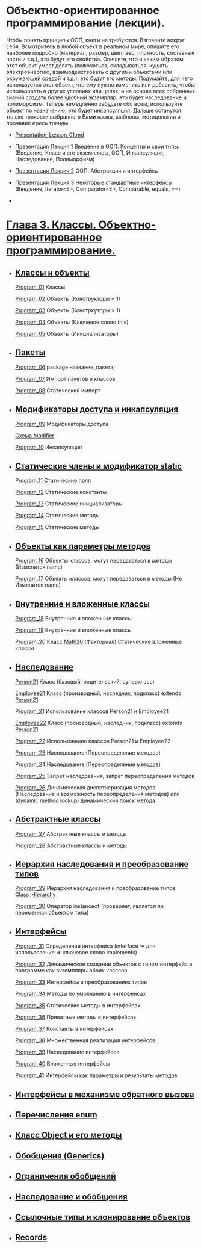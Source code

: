 # Объектно-ориентированное программирование (лекции).

Чтобы понять принципы ООП, книги не требуются. Взгляните вокруг себя. Всмотритесь в любой объект в реальном мире, опишите его наиболее подробно (материал, размер, цвет, вес, плотность, составные части и т.д.), это будут его свойства. Опишите, что и каким образом этот объект умеет делать (включаться, складываться, кушать электроэнергию, взаимодействовать с другими объектами или окружающей средой и т.д.), это будут его методы. Подумайте, для чего используется этот объект, что ему нужно изменить или добавить, чтобы использовать в других условиях или целях, и на основе всех собранных знаний создать более удобный экземпляр, это будет наследование и полиморфизм. Теперь немедленно забудьте обо всем, используйте объект по назначению, это будет инкапсуляция. Дальше останутся только тонкости выбранного Вами языка, шаблоны, методологии и прочаяие ересь тренды.

-   [Presentation_Lesson_01.md](/src/Lesson_01/Presentation_Lesson_01.md)

-   [Презентация Лекция 1](https://drive.google.com/file/d/1gY4M4rShrSXk5BOMn2ypgggLddZ_3EUi/view?usp=drive_link) Введение в ООП. Концепты и свои типы. (Введение, Класс и его экземпляры, ООП, Инкапсуляция, Наследование, Полиморфизм)

-   [Презентация Лекция 2](https://drive.google.com/file/d/1wAGMCNdbfRPxq35RPRJVowidxpVJ1ApQ/view?usp=drive_link) ООП: Абстракция и интерфейсы

-   [Презентация Лекция 3](https://drive.google.com/file/d/1HUDDj1IAmK0qRlJ2kEaqyKR42SrrCBpX/view?usp=drive_link) Некоторые
    стандартные интерфейсы: (Введение, Iterator\<E>, Comparator\<E>, Comparable,
    equals, ==)

-   []()

# [Глава 3. Классы. Объектно-ориентированное программирование.](https://metanit.com/java/tutorial/3.1.php)

-   ## [Классы и объекты](https://metanit.com/java/tutorial/3.1.php)

    [Program_01](/src/Terms_Code/Program_01.java) Классы

    [Program_02](/src/Terms_Code/Program_02.java) Объекты (Конструкторы = 1)

    [Program_03](/src/Terms_Code/Program_03.java) Объекты (Констркуторы > 1)

    [Program_04](/src/Terms_Code/Program_04.java) Объекты (Ключевое слово this)

    [Program_05](/src/Terms_Code/Program_05.java) Объекты (Инициализаторы)

-   ## [Пакеты](https://metanit.com/java/tutorial/3.2.php)

    [Program_06](/src/Terms_Code/study/Program_06.java) package название_пакета;

    [Program_07](/src/Terms_Code/study/Program_07.java) Импорт пакетов и классов

    [Program_08](/src/Terms_Code/study/Program_08.java) Статический импорт

-   ## [Модификаторы доступа и инкапсуляция](https://metanit.com/java/tutorial/3.3.php)

    [Program_09](/src/Terms_Code/Program_09.java) Модификаторы доступа

    [Схема Modifier](/src/Terms_Code/Modifier.png)

    [Program_10](/src/Terms_Code/Program_10.java) Инкапсуляция

-   ## [Статические члены и модификатор static](https://metanit.com/java/tutorial/3.4.php)

    [Program_11](/src/Terms_Code/Program_11.java) Статические поля

    [Program_12](/src/Terms_Code/Program_12.java) Статические константы

    [Program_13](/src/Terms_Code/Program_13.java) Статические инициализаторы

    [Program_14](/src/Terms_Code/Program_14.java) Статические методы

    [Program_15](/src/Terms_Code/Program_15.java) Статические методы

-   ## [Объекты как параметры методов](https://metanit.com/java/tutorial/3.14.php)

    [Program_16](/src/Terms_Code/Program_16.java) Объекты классов, могут передаваться в методы (Изменится name)

    [Program_17](/src/Terms_Code/Program_17.java) Объекты классов, могут передаваться в методы (Не Изменится name)

-   ## [Внутренние и вложенные классы](https://metanit.com/java/tutorial/3.12.php)

    [Program_18](/src/Terms_Code/Program_18.java) Внутренние и вложенные классы

    [Program_19](/src/Terms_Code/Program_19.java) Внутренние и вложенные классы

    [Program_20](/src/Terms_Code/Program_20.java) Класс [Math20](/src/Terms_Code/Math20.java) (Факториал) Статические вложенные классы

-   ## [Наследование](https://metanit.com/java/tutorial/3.5.php)

    [Person21](/src/Terms_Code/Person21.java) Класс (базовый, родительский, суперкласс)

    [Employee21](/src/Terms_Code/Employee21.java) Класс (производный, наследник, подкласс) extends [Person21](/src/Terms_Code/Person21.java)

    [Program_21](/src/Terms_Code/Program_21.java) Использование классов Person21 и Employee21

    [Employee22](/src/Terms_Code/Employee22.java) Класс (производный, наследник, подкласс) extends [Person21](/src/Terms_Code/Person21.java)

    [Program_22](/src/Terms_Code/Program_22.java) Использование классов Person21 и Employee22

    [Program_23](/src/Terms_Code/Program_23.java) Наследование (Переопределение методов)

    [Program_24](/src/Terms_Code/Program_24.java) Наследование (Переопределение методов)

    [Program_25](/src/Terms_Code/Program_25.java) Запрет наследования, запрет переопределения методов

    [Program_26](/src/Terms_Code/Program_26.java) Динамическая диспетчеризация методов (Наследование и возможность переопределения методов) или (dynamic method lookup) динамический поиск метода

-   ## [Абстрактные классы](https://metanit.com/java/tutorial/3.6.php)

    [Program_27](/src/Terms_Code/Program_27.java) Абстрактные классы и методы

    [Program_28](/src/Terms_Code/Program_28.java) Абстрактные классы и методы

-   ## [Иерархия наследования и преобразование типов](https://metanit.com/java/tutorial/3.10.php)

    [Program_29](/src/Terms_Code/Program_29.java) Иерархия наследования и преобразование типов
    [Сlass_Hierarchy](/src/Terms_Code/Сlass_Hierarchy.png)

    [Program_30](/src/Terms_Code/Program_30.java) Оператор instanceof (проверяет, является ли переменная объектом типа)

-   ## [Интерфейсы](https://metanit.com/java/tutorial/3.7.php)

    [Program_31](/src/Terms_Code/Program_31.java) Определение интерфейса (interface => для использование => ключевое слово implements)

    [Program_32](/src/Terms_Code/Program_32.java) Динамическое создание объектов с типом интерфейс в программе как экземпляры обоих классов

    [Program_33](/src/Terms_Code/Program_33.java) Интерфейсы в преобразованиях типов

    [Program_34](/src/Terms_Code/Program_34.java) Методы по умолчанию в интерфейсах

    [Program_35](/src/Terms_Code/Program_35.java) Статические методы в интерфейсах

    [Program_36](/src/Terms_Code/Program_36.java) Приватные методы в интерфейсах

    [Program_37](/src/Terms_Code/Program_37.java) Константы в интерфейсах

    [Program_38](/src/Terms_Code/Program_38.java) Множественная реализация интерфейсов

    [Program_39](/src/Terms_Code/Program_39.java) Наследование интерфейсов

    [Program_40](/src/Terms_Code/Program_40.java) Вложенные интерфейсы

    [Program_41](/src/Terms_Code/Program_41.java) Интерфейсы как параметры и результаты методов

-   ## [Интерфейсы в механизме обратного вызова](https://metanit.com/java/tutorial/3.16.php)

-   ## [Перечисления enum](https://metanit.com/java/tutorial/3.8.php)

-   ## [Класс Object и его методы](https://metanit.com/java/tutorial/3.9.php)

-   ## [Обобщения (Generics)](https://metanit.com/java/tutorial/3.11.php)

-   ## [Ограничения обобщений](https://metanit.com/java/tutorial/3.17.php)

-   ## [Наследование и обобщения](https://metanit.com/java/tutorial/3.15.php)

-   ## [Ссылочные типы и клонирование объектов](https://metanit.com/java/tutorial/3.13.php)

-   ## [Records](https://metanit.com/java/tutorial/3.18.php)
